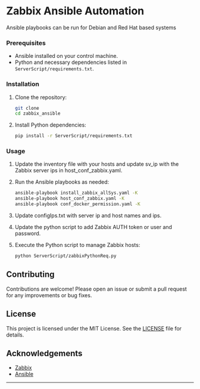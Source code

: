 # Zabbix Ansible Automation

Ansible playbooks can be run for Debian and Red Hat based systems 

### Prerequisites

- Ansible installed on your control machine.
- Python and necessary dependencies listed in `ServerScript/requirements.txt`.

### Installation

1. Clone the repository:
    ```sh
    git clone 
    cd zabbix_ansible
    ```

2. Install Python dependencies:
    ```sh
    pip install -r ServerScript/requirements.txt
    ```

### Usage

1. Update the inventory file with your hosts and update sv_ip with the Zabbix server ips in host_conf_zabbix.yaml.

2. Run the Ansible playbooks as needed:
    ```sh
    ansible-playbook install_zabbix_allSys.yaml -K
    ansible-playbook host_conf_zabbix.yaml -K
    ansible-playbook conf_docker_permission.yaml -K 
    ```

3. Update configIps.txt with server ip and host names and ips.

4. Update the python script to add Zabbix AUTH token or user and password.

5. Execute the Python script to manage Zabbix hosts:
    ```sh
    python ServerScript/zabbixPythonReq.py
    ```



## Contributing

Contributions are welcome! Please open an issue or submit a pull request for any improvements or bug fixes.

## License

This project is licensed under the MIT License. See the [LICENSE](LICENSE) file for details.

## Acknowledgements

- [Zabbix](https://www.zabbix.com/)
- [Ansible](https://www.ansible.com/)

---
